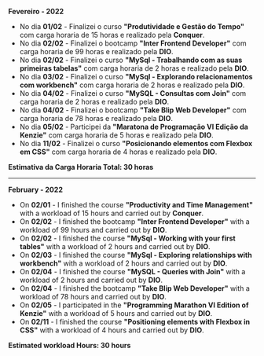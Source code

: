 **Fevereiro - 2022**

- No dia **01/02** - Finalizei o curso **"Produtividade e Gestão do Tempo"** com carga horaria de 15 horas e realizado pela **Conquer**.
- No dia **02/02** - Finalizei o bootcamp **"Inter Frontend Developer"** com carga horaria de 99 horas e realizado pela **DIO**.
- No dia **02/02** - Finalizei o curso **"MySql - Trabalhando com as suas primeiras tabelas"** com carga horaria de 2 horas e realizado pela **DIO**.
- No dia **03/02** - Finalizei o curso **"MySql - Explorando relacionamentos com workbench"** com carga horaria de 2 horas e realizado pela **DIO**.
- No dia **04/02** - Finalizei o curso **"MySQL - Consultas com Join"** com carga horaria de 2 horas e realizado pela **DIO**.
- No dia **04/02** - Finalizei o bootcamp **"Take Blip Web Developer"** com carga horaria de 78 horas e realizado pela **DIO**.
- No dia **05/02** - Participei da **"Maratona de Programação VI Edição da Kenzie"** com carga horaria de 5 horas e realizado pela **DIO**.
- No dia **11/02** - Finalizei o curso **"Posicionando elementos com Flexbox em CSS"** com carga horaria de 4 horas e realizado pela **DIO**.

**Estimativa da Carga Horaria Total: 30 horas**

-----------------
**February - 2022**

- On **02/01** - I finished the course **"Productivity and Time Management"** with a workload of 15 hours and carried out by **Conquer**.
- On **02/02** - I finished the bootcamp **"Inter Frontend Developer"** with a workload of 99 hours and carried out by **DIO**.
- On **02/02** - I finished the course **"MySql - Working with your first tables"** with a workload of 2 hours and carried out by **DIO**.
- On **02/03** - I finished the course **"MySql - Exploring relationships with workbench"** with a workload of 2 hours and carried out by **DIO**.
- On **02/04** - I finished the course **"MySQL - Queries with Join"** with a workload of 2 hours and carried out by **DIO**.
- On **02/04** - I finished the bootcamp **"Take Blip Web Developer"** with a workload of 78 hours and carried out by **DIO**.
- On **02/05** - I participated in the **"Programming Marathon VI Edition of Kenzie"** with a workload of 5 hours and carried out by **DIO**.
- On **02/11** - I finished the course **"Positioning elements with Flexbox in CSS"** with a workload of 4 hours and carried out by **DIO**.

**Estimated workload Hours: 30 hours**